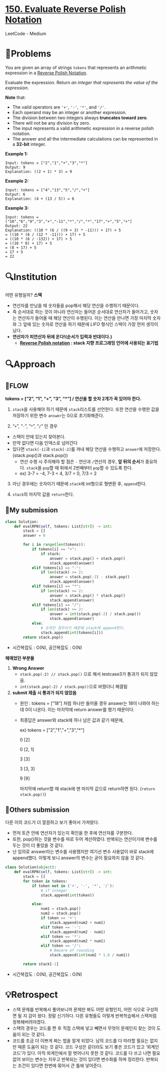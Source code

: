 # **[150. Evaluate Reverse Polish Notation](https://leetcode.com/problems/evaluate-reverse-polish-notation/)**
LeetCode - Medium

# 📖Problems

You are given an array of strings `tokens` that represents an arithmetic expression in a [Reverse Polish Notation](http://en.wikipedia.org/wiki/Reverse_Polish_notation).

Evaluate the expression. Return *an integer that represents the value of the expression*.

**Note** that:

- The valid operators are `'+'`, `'-'`, `'*'`, and `'/'`.
- Each operand may be an integer or another expression.
- The division between two integers always **truncates toward zero**.
- There will not be any division by zero.
- The input represents a valid arithmetic expression in a reverse polish notation.
- The answer and all the intermediate calculations can be represented in a **32-bit** integer.

**Example 1:**

```
Input: tokens = ["2","1","+","3","*"]
Output: 9
Explanation: ((2 + 1) * 3) = 9

```

**Example 2:**

```
Input: tokens = ["4","13","5","/","+"]
Output: 6
Explanation: (4 + (13 / 5)) = 6

```

**Example 3:**

```
Input: tokens = ["10","6","9","3","+","-11","*","/","*","17","+","5","+"]
Output: 22
Explanation: ((10 * (6 / ((9 + 3) * -11))) + 17) + 5
= ((10 * (6 / (12 * -11))) + 17) + 5
= ((10 * (6 / -132)) + 17) + 5
= ((10 * 0) + 17) + 5
= (0 + 17) + 5
= 17 + 5
= 22
```

# 🔍Institution

어떤 유형일까? **스택**

- 연산자를 만났을 때 숫자들을 pop해서 해당 연산을 수행하기 때문이다.
- 즉 순서대로 하는 것이 아니라 연산자는 들어온 순서대로 연산자가 들어가고, 숫자는 연산자가 들어올 때 해당 연산이 수행된다. 이는 연산을 만나면 가장 마지막 숫자와 그 앞에 있는 숫자로 연산을 하기 때문에 *LIFO* 형식인 스택이 가장 먼저 생각이 났다.
- **연산자가 피연산자 뒤에 온다!(순서가 입력과 반대이다.)**
    - **[Reverse Polish notation](https://ko.wikipedia.org/wiki/%EC%97%AD%ED%8F%B4%EB%9E%80%EB%93%9C_%ED%91%9C%EA%B8%B0%EB%B2%95) : stack 지향 프로그래밍 언어에 사용되는 표기법**

# 🔍Approach

## 🚩**FLOW**

**tokens = [“2”, “1”, “+”, “3”, “*”] / 연산을 할 숫자 2개가 꼭 있어야 한다.**

1. `stack`을 사용해야 하기 때문에 `stack`리스트를 선언한다. 또한 연산을 수행한 값을 저장하기 위한 변수 `answer`는 0으로 초기화해준다.

2. “`+`”, “`-`”, “`*`”, “`/`” 인 경우

- 스택이 안에 있는지 찾아본다.
- 만약 없다면 다음 인덱스로 넘어간다
- 있다면 `stack[-1]`과 `stack[-2]`를 꺼내 해당 연산을 수행하고 `answer`에 저장한다. (stack.pop()과 stack.pop())
    - 연산 수행 시 주의해야 할 점은 `-` 연산과 `/`연산의 경우, **앞 뒤의 순서**가 중요하다. `stack`을 `pop`할 때 뒤에서 2번째부터 `pop`할 수 있도록 한다.
    - ex) 3-7 = -4, 7-3 = 4, 3/7 = 0, 7/3 = 2

3. 아닌 경우에는 숫자이기 때문에 `stack`에 int형으로 형변환 후, `append`한다.

4. `stack`의 마지막 값을 `return`한다.

## 🚩My submission

```python
class Solution:
    def evalRPN(self, tokens: List[str]) -> int:
        stack = []
        answer = 0

        for i in range(len(tokens)):
            if tokens[i] == "+":
                if stack:
                    answer = stack.pop() + stack.pop()
                    stack.append(answer)
            elif tokens[i] == "-":
                if len(stack) >= 2:
                    answer = stack.pop(-2) - stack.pop()
                    stack.append(answer)
            elif tokens[i] == "*":
                if len(stack) >= 2:
                    answer = stack.pop() * stack.pop()
                    stack.append(answer)
            elif tokens[i] == "/":
                if len(stack) >= 2:
                    answer = int(stack.pop(-2) / stack.pop())
                    stack.append(answer)
            else:
                # 숫자인 경우이기 때문에 stack에 append한다.
                stack.append(int(tokens[i]))
        return stack.pop()
```

- 시간복잡도 : O(N), 공간복잡도 : O(N)

**헤매었던 부분들**

1. **Wrong Answer**
    - `stack.pop(-2) // stack.pop()` 으로 해서 testcase3가 통과가 되지 않았음.
    - `int(stack.pop(-2) / stack.pop))`으로 바꿨더니 해결됨
2. **submit 제출 시 통과가 되지 않았음**
    - 원인 : tokens = [“18”] 처럼 하나만 들어올 경우 answer는 18이 나와야 하는데 0이 나온다. 이는 마지막에 return answer를 했기 때문이다.
    - 최종답은 answer와 stack에 하나 남은 값과 같기 때문에,
        
        ex) tokens = ["2","1","+","3","*"]
        
        0 [2]
        
        0 [2, 1]
        
        3 [3]
        
        3 [3, 3]
        
        9 [9]
        
        마지막에 return할 때 stack에 맨 마지막 값으로 return하면 된다. (`return stack.pop()`)
        

## 🚩Others submission

다른 이의 코드가 더 깔끔하고 보기 좋아서 가져왔다.

- 먼저 토큰 안에 연산자가 있는지 확인을 한 후에 연산자를 구분한다.
- 또한, pop()하는 것을 변수를 따로 두어 계산하였다. 반복되는 연산이기에 변수를 두는 것이 더 좋았을 것 같다.
- 난 임의로 answer라는 변수를 사용했지만 여기선 변수 사용없이 바로 stack에 append했다. 이렇게 보니 answer의 변수는 굳이 필요하지 않을 것 같다.

```python
class Solution(object):
    def evalRPN(self, tokens: List[str]) -> int:
        stack = []
        for token in tokens:
            if token not in ('+', '-', '*', '/'):
                # if integer
                stack.append(int(token))

            else:
                num1 = stack.pop()
                num2 = stack.pop()
                if token == '+':
                    stack.append(num2 + num1)
                elif token == '-':
                    stack.append(num2 - num1)
                elif token == '*':
                    stack.append(num2 * num1)
                elif token == '/':
                    # Beware of rounding
                    stack.append(int(num2 * 1.0 / num1))

        return stack[-1]
```

- 시간복잡도 : O(N), 공간복잡도 : O(N)

# 💡Retrospect

- 스택 문제를 반복해서 풀어보니까 문제만 봐도 어떤 유형인지, 어떤 식으로 구성하면 될 지 감이 왔다. 정말 신기하다. 다른 유형들도 이렇게 반복학습해서 스택처럼 정복해버려야겠다.
- 스택의 경우는 코드를 짠 후 직접 스택에 넣고 빼면서 무엇이 문제인지 찾는 것이 도움이 되는 것 같다.
- 코드를 조금 더 이쁘게 짜는 법을 알게 되었다. 남의 코드를 다 따라할 필요는 없지만 때론 도움이 되는 것 같다. 코드 구성은 같더라도 보기 좋은 코드가 있고 ‘외계인 코드’가 있다. 아직 외계인에서 잘 벗어나지 못한 것 같다. 코드를 다 쓰고 나면 필요없어 보이는 변수는 지우고 반복되는 것이 있다면 변수화를 하며 정리한다. 반복되는 조건이 있다면 한번에 묶어서 큰 틀에 넣어준다.
